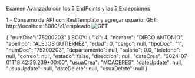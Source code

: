Examen Avanzado con los 5 EndPoints y las 5 Excepciones

1.- Consumo de API con RestTemplate y agregar usuario:
GET: http://localhost:8080/v1/empleado
![GET](https://github.com/milanncy/Examen04/assets/174217470/42c6e01f-6e30-4055-936f-6f360ef72ad9)

{
    "numDoc":"75200203"
}
BODY:
{
    "id": 4,
    "nombre": "DIEGO ANTONIO",
    "apellido": "ALEJOS GUTIERREZ",
    "edad": 0,
    "cargo": null,
    "tipoDoc": "1",
    "numDoc": "75200203",
    "departamento": null,
    "salario": 0.0,
    "telefono": null,
    "correo": null,
    "estado": false,
    "direccion": null,
    "dateCrea": "2024-07-01T18:42:39.239+00:00",
    "usuaCrea": "MCACERES",
    "dateUpdate": null,
    "usuaUpdate": null,
    "dateDelete": null,
    "usuaDelete": null
}
